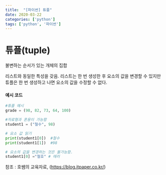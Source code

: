 ```yaml
---
title:  "[파이썬] 튜플"
date: 2020-03-22
categories: ['python']
tags: ['python', '파이썬']
---
```

# 튜플(tuple)

불변하는 순서가 있는 개체의 집합

리스트와 동일한 특성을 갖음.
리스트는 한 번 생성한 후 요소의 값을 변경할 수 있지만 튜플은 한 번 생성하고 나면 요소의 값을 수정할 수 없다.

#### 예시 코드
```python
#튜플 예시
grade = (98, 82, 73, 64, 100)

#자료형과 혼용이 가능함
student1 = ("철수", 98)

# 요소 값 읽기
print(student1[0])  #철수
print(student1[1])  #98

# 요소의 값을 변경하는 것은 불가능함.
student1[0] ="철호" # 에러
```

참조 : 호쌤의 교육자료, (<https://blog.itpaper.co.kr/>)
